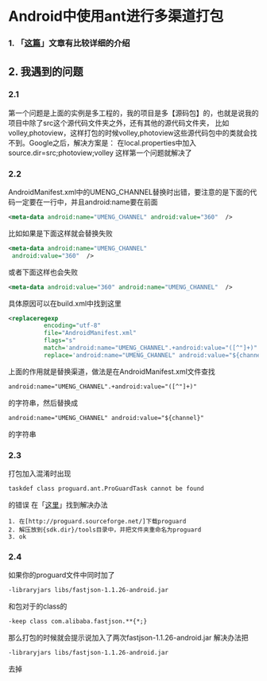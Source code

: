 Android中使用ant进行多渠道打包
================

### 1. 「[这篇][1]」文章有比较详细的介绍

## 2. 我遇到的问题
### 2.1
第一个问题是上面的实例是多工程的，我的项目是多【源码包】的，也就是说我的项目中除了src这个源代码文件夹之外，还有其他的源代码文件夹，
比如volley,photoview，这样打包的时候volley,photoview这些源代码包中的类就会找不到。Google之后，解决方案是：
在local.properties中加入
source.dir=src;photoview;volley
这样第一个问题就解决了

### 2.2
AndroidManifest.xml中的UMENG_CHANNEL替换时出错，要注意的是下面的代码一定要在一行中，并且android:name要在前面
``` xml
<meta-data android:name="UMENG_CHANNEL" android:value="360"  />
``` 

比如如果是下面这样就会替换失败
``` xml
<meta-data android:name="UMENG_CHANNEL"
 android:value="360"  />
 ``` 
 或者下面这样也会失败
 ``` xml
 <meta-data android:value="360" android:name="UMENG_CHANNEL"  />
 ``` 
 
 具体原因可以在build.xml中找到这里
  ``` xml
 <replaceregexp
		    encoding="utf-8"
		    file="AndroidManifest.xml"
		    flags="s"
		    match='android:name="UMENG_CHANNEL".+android:value="([^"]+)"'
		    replace='android:name="UMENG_CHANNEL" android:value="${channel}"'/>
 ``` 
上面的作用就是替换渠道，做法是在AndroidManifest.xml文件查找
 ``` xml
android:name="UMENG_CHANNEL".+android:value="([^"]+)"
 ``` 
的字符串，然后替换成
 ``` xml
android:name="UMENG_CHANNEL" android:value="${channel}"
 ``` 
的字符串

### 2.3
打包加入混淆时出现
``` xml
taskdef class proguard.ant.ProGuardTask cannot be found 
``` 
的错误
在「[这里][2]」找到解决办法


	1. 在[http://proguard.sourceforge.net/]下载proguard
	2. 解压放到{sdk.dir}/tools目录中，并把文件夹重命名为proguard
	3. ok
	
	
	
### 2.4
如果你的proguard文件中同时加了
``` xml
-libraryjars libs/fastjson-1.1.26-android.jar
``` 
和包对于的class的
``` xml
-keep class com.alibaba.fastjson.**{*;}
``` 
那么打包的时候就会提示说加入了两次fastjson-1.1.26-android.jar
解决办法把
``` xml
-libraryjars libs/fastjson-1.1.26-android.jar
``` 
去掉

[1]: http://my.oschina.net/liucundong/blog/333301
[2]: http://stackoverflow.com/questions/24451331/taskdef-class-proguard-ant-proguardtask-cannot-be-found-using-the-classloader-an
[3]: http://proguard.sourceforge.net/
 